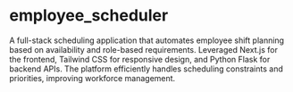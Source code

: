 # employee_scheduler
A full-stack scheduling application that automates employee shift planning based on availability and role-based requirements. Leveraged Next.js for the frontend, Tailwind CSS for responsive design, and Python Flask for backend APIs. The platform efficiently handles scheduling constraints and priorities, improving workforce management.
